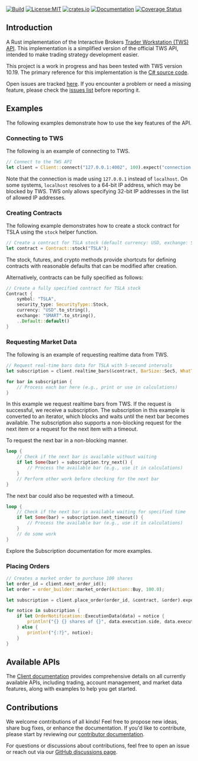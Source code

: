 [![Build](https://github.com/wboayue/rust-ibapi/workflows/ci/badge.svg)](https://github.com/wboayue/rust-ibapi/actions/workflows/ci.yml)
[![License:MIT](https://img.shields.io/badge/License-MIT-blue.svg)](https://opensource.org/licenses/MIT)
[![crates.io](https://img.shields.io/crates/v/ibapi.svg)](https://crates.io/crates/ibapi)
[![Documentation](https://img.shields.io/badge/Documentation-green.svg)](https://docs.rs/ibapi/latest/ibapi/)
[![Coverage Status](https://coveralls.io/repos/github/wboayue/rust-ibapi/badge.svg?branch=main)](https://coveralls.io/github/wboayue/rust-ibapi?branch=main)

## Introduction

A Rust implementation of the Interactive Brokers [Trader Workstation (TWS) API](https://ibkrcampus.com/campus/ibkr-api-page/twsapi-doc/).
This implementation is a simplified version of the official TWS API, intended to make trading strategy development easier.

This project is a work in progress and has been tested with TWS version 10.19. The primary reference for this implementation is the [C# source code](https://github.com/InteractiveBrokers/tws-api-public).

Open issues are tracked [here](https://github.com/wboayue/rust-ibapi/issues).
If you encounter a problem or need a missing feature, please check the [issues list](https://github.com/wboayue/rust-ibapi/issues) before reporting it.

## Examples

The following examples demonstrate how to use the key features of the API.

### Connecting to TWS

The following is an example of connecting to TWS.

```rust
// Connect to the TWS API
let client = Client::connect("127.0.0.1:4002", 100).expect("connection failed!");
```

Note that the connection is made using `127.0.0.1` instead of `localhost`. On some systems, `localhost` resolves to a 64-bit IP address, which may be blocked by TWS. TWS only allows specifying 32-bit IP addresses in the list of allowed IP addresses.

### Creating Contracts

The following example demonstrates how to create a stock contract for TSLA using the `stock` helper function.

```rust
// Create a contract for TSLA stock (default currency: USD, exchange: SMART)
let contract = Contract::stock("TSLA");
```

The stock, futures, and crypto methods provide shortcuts for defining contracts with reasonable defaults that can be modified after creation.

Alternatively, contracts can be fully specified as follows:

```rust
// Create a fully specified contract for TSLA stock
Contract {
    symbol: "TSLA",
    security_type: SecurityType::Stock,
    currency: "USD".to_string(),
    exchange: "SMART".to_string(),
    ..Default::default()
}
```

### Requesting Market Data

The following is an example of requesting realtime data from TWS.

```rust
// Request real-time bars data for TSLA with 5-second intervals
let subscription = client.realtime_bars(&contract, BarSize::Sec5, WhatToShow::Trades, false).expect("realtime bars request failed!");

for bar in subscription {
    // Process each bar here (e.g., print or use in calculations)
}
```

In this example we request realtime bars from TWS. If the request is successful, we receive a subscription. The subscription in this example is converted to an iterator, which blocks and waits until the next bar becomes available. The subscription also supports a non-blocking request for the next item or a request for the next item with a timeout.

To request the next bar in a non-blocking manner.

```rust
loop {
    // Check if the next bar is available without waiting
    if let Some(bar) = subscription.try_next() {
        // Process the available bar (e.g., use it in calculations)
    }
    // Perform other work before checking for the next bar
}
```

The next bar could also be requested with a timeout.

```rust
loop {
    // Check if the next bar is available waiting for specified time
    if let Some(bar) = subscription.next_timeout() {
        // Process the available bar (e.g., use it in calculations)
    }
    // do some work
}
```

Explore the Subscription documentation for more examples.

### Placing Orders

```rust
// Creates a market order to purchase 100 shares
let order_id = client.next_order_id();
let order = order_builder::market_order(Action::Buy, 100.0);

let subscription = client.place_order(order_id, &contract, &order).expect("place order request failed!");

for notice in subscription {
    if let OrderNotification::ExecutionData(data) = notice {
        println!("{} {} shares of {}", data.execution.side, data.execution.shares, data.contract.symbol);
    } else {
        println!("{:?}", notice);
    }
}
```

## Available APIs

The [Client documentation](https://docs.rs/ibapi/latest/ibapi/struct.Client.html) provides comprehensive details on all currently available APIs, including trading, account management, and market data features, along with examples to help you get started.

## Contributions

We welcome contributions of all kinds! Feel free to propose new ideas, share bug fixes, or enhance the documentation. If you'd like to contribute, please start by reviewing our [contributor documentation](https://github.com/wboayue/rust-ibapi/tree/main/CONTRIBUTING.md).

For questions or discussions about contributions, feel free to open an issue or reach out via our [GitHub discussions page](https://github.com/wboayue/rust-ibapi/discussions).
